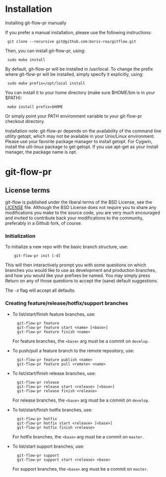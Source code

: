 Installation
============

Installing git-flow-pr manually

If you prefer a manual installation, please use the following instructions:

     git clone --recursive git@github.com:boris-rea/gitflow.git
Then, you can install git-flow-pr, using:

     sudo make install
By default, git-flow-pr will be installed in /usr/local. To change the prefix where git-flow-pr will be installed, simply specify it explicitly, using:

     sudo make prefix=/opt/local install
You can install it to your home directory (make sure $HOME/bin is in your $PATH):

     make install prefix=$HOME
Or simply point your PATH environment variable to your git-flow-pr checkout directory.

Installation note:
    git-flow-pr depends on the availability of the command line utility getopt, which may not be available in your Unix/Linux environment. Please use your favorite package manager to install getopt. For Cygwin, install the util-linux package to get getopt. If you use apt-get as your install manager, the package name is opt.

git-flow-pr
===========

License terms
-------------
git-flow is published under the liberal terms of the BSD License, see the
[LICENSE](LICENSE) file. Although the BSD License does not require you to share
any modifications you make to the source code, you are very much encouraged and
invited to contribute back your modifications to the community, preferably
in a Github fork, of course.


### Initialization

To initialize a new repo with the basic branch structure, use:
  
		git-flow-pr init [-d]
  
This will then interactively prompt you with some questions on which branches
you would like to use as development and production branches, and how you
would like your prefixes be named. You may simply press Return on any of
those questions to accept the (sane) default suggestions.

The ``-d`` flag will accept all defaults.


### Creating feature/release/hotfix/support branches

* To list/start/finish feature branches, use:
  
  		git-flow-pr feature
  		git-flow-pr feature start <name> [<base>]
  		git-flow-pr feature finish <name>
  
  For feature branches, the `<base>` arg must be a commit on `develop`.

* To push/pull a feature branch to the remote repository, use:

  		git-flow-pr feature publish <name>
        git-flow-pr feature pull <remote> <name>

* To list/start/finish release branches, use:
  
  		git-flow-pr release
  		git-flow-pr release start <release> [<base>]
  		git-flow-pr release finish <release>
  
  For release branches, the `<base>` arg must be a commit on `develop`.
  
* To list/start/finish hotfix branches, use:
  
  		git-flow-pr hotfix
  		git-flow-pr hotfix start <release> [<base>]
  		git-flow-pr hotfix finish <release>
  
  For hotfix branches, the `<base>` arg must be a commit on `master`.

* To list/start support branches, use:
  
  		git-flow-pr support
  		git-flow-pr support start <release> <base>
  
  For support branches, the `<base>` arg must be a commit on `master`.

